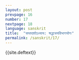 ```yaml
---
layout: post
prevpage: 16
number: 17
nextpage: 18
language: sanskrit
title:  "सप्तदशोऽध्याय​: श्रद्धात्रयविभागयोगः"
permalink: /sanskrit/17/
---
```


{{site.deftext}}